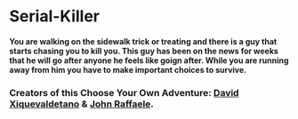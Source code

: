 
# Serial-Killer
#### You are walking on the sidewalk trick or treating and there is a guy that starts chasing you to kill you. This guy has been on the news for weeks that he will go after anyone he feels like goign after. While you are running away from him you have to make important choices to survive.

### Creators of this Choose Your Own Adventure: [David Xiquevaldetano](https://github.com/davidx4697) & [John Raffaele](https://github.com/johnr2035).

